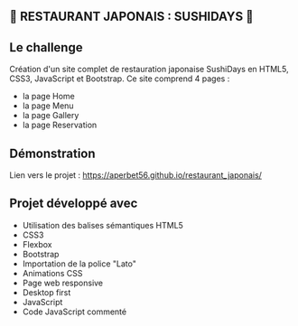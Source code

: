 ## 🥢 RESTAURANT JAPONAIS : SUSHIDAYS 🍣

## Le challenge

Création d'un site complet de restauration japonaise SushiDays en HTML5, CSS3, JavaScript et Bootstrap. Ce site comprend 4 pages :

- la page Home
- la page Menu
- la page Gallery
- la page Reservation

## Démonstration

Lien vers le projet : https://aperbet56.github.io/restaurant_japonais/

## Projet développé avec

- Utilisation des balises sémantiques HTML5
- CSS3
- Flexbox
- Bootstrap
- Importation de la police "Lato"
- Animations CSS
- Page web responsive
- Desktop first
- JavaScript
- Code JavaScript commenté
